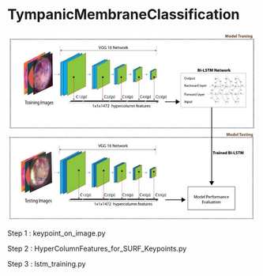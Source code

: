 # TympanicMembraneClassification


![Alt text](images/graphicalAbstract.jpg?raw=true "Title")


Step 1 : keypoint_on_image.py

Step 2 : HyperColumnFeatures_for_SURF_Keypoints.py

Step 3 : lstm_training.py
